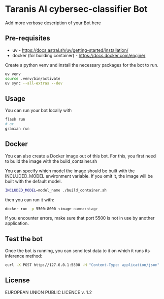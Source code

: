 # Taranis AI cybersec-classifier Bot

Add more verbose description of your Bot here


## Pre-requisites

- uv - https://docs.astral.sh/uv/getting-started/installation/
- docker (for building container) - https://docs.docker.com/engine/

Create a python venv and install the necessary packages for the bot to run.

```bash
uv venv
source .venv/bin/activate
uv sync --all-extras --dev
```

## Usage

You can run your bot locally with

```bash
flask run
# or
granian run
```


## Docker

You can also create a Docker image out of this bot. For this, you first need to build the image with the build_container.sh

You can specify which model the image should be built with the INCLUDED_MODEL environment variable. If you omit it, the image will be built with the default model.

```bash
INCLUDED_MODEL=model_name ./build_container.sh
```

then you can run it with:

```bash
docker run -p 5500:8000 <image-name>:<tag>
```

If you encounter errors, make sure that port 5500 is not in use by another application.


## Test the bot

Once the bot is running, you can send test data to it on which it runs its inference method:

```bash
curl -X POST http://127.0.0.1:5500 -H "Content-Type: application/json" -d '{"key": "some data"}'
```

## License

EUROPEAN UNION PUBLIC LICENCE v. 1.2
